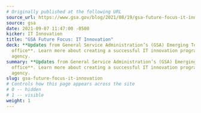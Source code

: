 ```yaml
---
# Originally published at the following URL
source_url: https://www.gsa.gov/blog/2021/08/19/gsa-future-focus-it-innovation
source: gsa
date: 2021-09-07 11:47:00 -0500
kicker: IT Innovation
title: "GSA Future Focus: IT Innovation"
deck: **Updates from General Service Administration’s (GSA) Emerging Technology
  office**. Learn more about creating a successful IT innovation program for your
  agency.
summary: **Updates from General Service Administration’s (GSA) Emerging Technology
  office**. Learn more about creating a successful IT innovation program for your
  agency.
slug: gsa-future-focus-it-innovation
# Controls how this page appears across the site
# 0 -- hidden
# 1 -- visible
weight: 1
---
```

